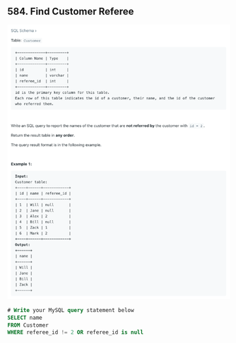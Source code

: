 ## 584. Find Customer Referee
![](img/2023-07-09-13-34-51.png)

```sql
# Write your MySQL query statement below
SELECT name 
FROM Customer
WHERE referee_id != 2 OR referee_id is null
```